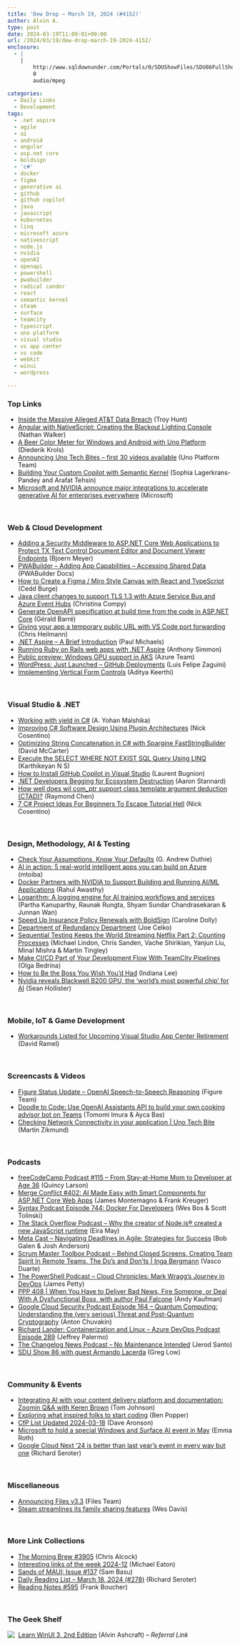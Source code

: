 ```yaml
---
title: 'Dew Drop – March 19, 2024 (#4152)'
author: Alvin A.
type: post
date: 2024-03-19T11:09:01+00:00
url: /2024/03/19/dew-drop-march-19-2024-4152/
enclosure:
  - |
    |
        http://www.sqldownunder.com/Portals/0/SDUShowFiles/SDU86FullShow.mp3
        0
        audio/mpeg
        
categories:
  - Daily Links
  - Development
tags:
  - .net aspire
  - agile
  - ai
  - android
  - angular
  - asp.net core
  - boldsign
  - 'c#'
  - docker
  - figma
  - generative ai
  - github
  - github copilot
  - java
  - javascript
  - kubernetes
  - linq
  - microsoft azure
  - nativescript
  - node.js
  - nvidia
  - openAI
  - openapi
  - powershell
  - pwabuilder
  - radical candor
  - react
  - semantic kernel
  - steam
  - surface
  - teamcity
  - typescript
  - uno platform
  - visual studio
  - vs app center
  - vs code
  - webkit
  - winui
  - wordpress

---
```

### <a name="top"></a>Top Links

  * <a href="https://www.troyhunt.com/inside-the-massive-alleged-att-data-breach/" target="_blank" rel="noopener">Inside the Massive Alleged AT&T Data Breach</a> (Troy Hunt)
  * <a href="https://blog.angular.io/angular-with-nativescript-creating-the-blackout-lighting-console-1cf6a030b896?source=rss----447683c3d9a3---4" target="_blank" rel="noopener">Angular with NativeScript: Creating the Blackout Lighting Console</a> (Nathan Walker)
  * <a href="https://xamlbrewer.wordpress.com/2024/03/18/a-beer-color-meter-for-windows-and-android-with-uno-platform/" target="_blank" rel="noopener">A Beer Color Meter for Windows and Android with Uno Platform</a> (Diederik Krols)
  * <a href="https://platform.uno/blog/launching-uno-tech-bites-first-30-videos-available/" target="_blank" rel="noopener">Announcing Uno Tech Bites – first 30 videos available</a> (Uno Platform Team)
  * <a href="https://devblogs.microsoft.com/semantic-kernel/guest-blog-building-your-custom-copilot-with-semantic-kernel/" target="_blank" rel="noopener">Building Your Custom Copilot with Semantic Kernel</a> (Sophia Lagerkrans-Pandey and Arafat Tehsin)
  * <a href="https://news.microsoft.com/2024/03/18/microsoft-and-nvidia-announce-major-integrations-to-accelerate-generative-ai-for-enterprises-everywhere/" target="_blank" rel="noopener">Microsoft and NVIDIA announce major integrations to accelerate generative AI for enterprises everywhere</a> (Microsoft)

&nbsp;

### <a name="web"></a>Web & Cloud Development

  * <a href="https://www.textcontrol.com/blog/2024/03/18/adding-a-security-middleware-to-asp-net-core-web-applications-to-protect-tx-text-control-document-editor-and-document-viewer-endpoints/" target="_blank" rel="noopener">Adding a Security Middleware to ASP.NET Core Web Applications to Protect TX Text Control Document Editor and Document Viewer Endpoints</a> (Bjoern Meyer)
  * <a href="https://docs.pwabuilder.com/#/home/native-features?id=how-to-share-to-your-pwa" target="_blank" rel="noopener">PWABuilder &#8211; Adding App Capabilities &#8211; Accessing Shared Data</a> (PWABuilder Docs)
  * <a href="https://www.freecodecamp.org/news/how-to-create-a-figma-miro-style-canvas-with-react-and-typescript/" target="_blank" rel="noopener">How to Create a Figma / Miro Style Canvas with React and TypeScript</a> (Cedd Burge)
  * <a href="https://techcommunity.microsoft.com/t5/messaging-on-azure-blog/java-client-changes-to-support-tls-1-3-with-azure-service-bus/ba-p/4089355" target="_blank" rel="noopener">Java client changes to support TLS 1.3 with Azure Service Bus and Azure Event Hubs</a> (Christina Compy)
  * <a href="https://www.meziantou.net/generate-openapi-specification-at-build-time-from-the-code-in-asp-net-core.htm?utm_medium=social&utm_source=syndication" target="_blank" rel="noopener">Generate OpenAPI specification at build time from the code in ASP.NET Core</a> (Gérald Barré)
  * <a href="https://christianheilmann.com/2024/03/18/giving-your-app-a-temporary-public-url-with-vs-code-port-forwarding/" target="_blank" rel="noopener">Giving your app a temporary public URL with VS Code port forwarding</a> (Chris Heilmann)
  * <a href="https://pmichaels.net/aspire-net/" target="_blank" rel="noopener">.NET Aspire &#8211; A Brief Introduction</a> (Paul Michaels)
  * <a href="https://anthonysimmon.com/running-ruby-on-rails-with-dotnet-aspire/" target="_blank" rel="noopener">Running Ruby on Rails web apps with .NET Aspire</a> (Anthony Simmon)
  * <a href="https://azure.microsoft.com/en-us/updates/public-preview-windows-gpu-support-in-aks/" target="_blank" rel="noopener">Public preview: Windows GPU support in AKS</a> (Azure Team)
  * <a href="https://wordpress.com/blog/2024/03/18/github-deployments/" target="_blank" rel="noopener">WordPress: Just Launched &#8211; GitHub Deployments</a> (Luis Felipe Zaguini)
  * <a href="https://webkit.org/blog/15190/implementing-vertical-form-controls/" target="_blank" rel="noopener">Implementing Vertical Form Controls</a> (Aditya Keerthi)

&nbsp;

### <a name="dotnet"></a>Visual Studio & .NET

  * <a href="https://www.syncfusion.com/blogs/post/yield-in-csharp.aspx" target="_blank" rel="noopener">Working with yield in C#</a> (A. Yohan Malshika)
  * <a href="https://hackernoon.com/improving-c-software-design-using-plugin-architectures?source=rss" target="_blank" rel="noopener">Improving C# Software Design Using Plugin Architectures</a> (Nick Cosentino)
  * <a href="https://dotnettips.wordpress.com/2024/03/19/converting-bytes-to-string-with-spargine/" target="_blank" rel="noopener">Optimizing String Concatenation in C# with Spargine FastStringBuilder</a> (David McCarter)
  * <a href="https://code-maze.com/linq-execute-the-select-where-not-exist-sql-query-csharp/" target="_blank" rel="noopener">Execute the SELECT WHERE NOT EXIST SQL Query Using LINQ</a> (Karthikeyan N S)
  * <a href="https://techcommunity.microsoft.com/t5/microsoft-developer-community/how-to-install-github-copilot-in-visual-studio/ba-p/4088771" target="_blank" rel="noopener">How to Install GitHub Copilot in Visual Studio</a> (Laurent Bugnion)
  * <a href="https://aaronstannard.com/dotnet-eventing-backslide/" target="_blank" rel="noopener">.NET Developers Begging for Ecosystem Destruction</a> (Aaron Stannard)
  * <a href="https://devblogs.microsoft.com/oldnewthing/20240318-30/?p=109546" target="_blank" rel="noopener">How well does wil com_ptr support class template argument deduction (CTAD)?</a> (Raymond Chen)
  * <a href="https://www.devleader.ca/2024/03/18/7-c-project-ideas-for-beginners-to-escape-tutorial-hell/" target="_blank" rel="noopener">7 C# Project Ideas For Beginners To Escape Tutorial Hell</a> (Nick Cosentino)

&nbsp;

### <a name="design"></a>Design, Methodology, AI & Testing

  * <a href="https://devhammer.net/2024/03/18/check-your-assumptions-know-your-defaults/" target="_blank" rel="noopener">Check Your Assumptions, Know Your Defaults</a> (G. Andrew Duthie)
  * <a href="https://techcommunity.microsoft.com/t5/ai-azure-ai-services-blog/ai-in-action-5-real-world-intelligent-apps-you-can-build-on/ba-p/4083413" target="_blank" rel="noopener">AI in action: 5 real-world intelligent apps you can build on Azure</a> (mtoiba)
  * <a href="https://www.docker.com/blog/docker-nvidia-support-building-running-ai-ml-apps/" target="_blank" rel="noopener">Docker Partners with NVIDIA to Support Building and Running AI/ML Applications</a> (Rahul Awasthy)
  * <a href="https://engineering.fb.com/2024/03/18/data-infrastructure/logarithm-logging-engine-ai-training-workflows-services-meta/" target="_blank" rel="noopener">Logarithm: A logging engine for AI training workflows and services</a> (Partha Kanuparthy, Raunak Rungta, Shyam Sundar Chandrasekaran & Junnan Wan)
  * <a href="https://boldsign.com/blogs/speedup-insurance-policy-renewals-with-boldsign/?utm_source=alvinashcraft&utm_medium=email&utm_campaign=alvinashcraft_blog_edmmar24" target="_blank" rel="noopener">Speed Up Insurance Policy Renewals with BoldSign</a> (Caroline Dolly)
  * <a href="https://www.red-gate.com/simple-talk/databases/theory-and-design/department-of-redundancy-department/" target="_blank" rel="noopener">Department of Redundancy Department</a> (Joe Celko)
  * <a href="https://netflixtechblog.com/sequential-testing-keeps-the-world-streaming-netflix-part-2-counting-processes-da6805341642?source=rss----2615bd06b42e---4" target="_blank" rel="noopener">Sequential Testing Keeps the World Streaming Netflix Part 2: Counting Processes</a> (Michael Lindon, Chris Sanden, Vache Shirikian, Yanjun Liu, Minal Mishra & Martin Tingley)
  * <a href="https://blog.jetbrains.com/teamcity/2024/03/meet-teamcity-pipelines/" target="_blank" rel="noopener">Make CI/CD Part of Your Development Flow With TeamCity Pipelines</a> (Olga Bedrina)
  * <a href="https://www.radicalcandor.com/blog/how-to-be-a-better-boss/" target="_blank" rel="noopener">How to Be the Boss You Wish You’d Had</a> (Indiana Lee)
  * <a href="https://www.theverge.com/2024/3/18/24105157/nvidia-blackwell-gpu-b200-ai" target="_blank" rel="noopener">Nvidia reveals Blackwell B200 GPU, the ‘world’s most powerful chip’ for AI</a> (Sean Hollister)

&nbsp;

### <a name="mobile"></a>Mobile, IoT & Game Development

  * <a href="https://visualstudiomagazine.com/Articles/2024/03/18/app-center-retirement.aspx" target="_blank" rel="noopener">Workarounds Listed for Upcoming Visual Studio App Center Retirement</a> (David Ramel)

&nbsp;

### <a name="videos"></a>Screencasts & Videos

  * <a href="https://www.youtube.com/watch?v=Sq1QZB5baNw" target="_blank" rel="noopener">Figure Status Update &#8211; OpenAI Speech-to-Speech Reasoning</a> (Figure Team)
  * <a href="https://www.youtube.com/watch?v=OL23O25jQGE&ab_channel=Microsoft365Developer" target="_blank" rel="noopener">Doodle to Code: Use OpenAI Assistants API to build your own cooking advisor bot on Teams</a> (Tomomi Imura & Ayca Bas)
  * <a href="https://www.youtube.com/watch?v=sK9IbkBAXIo&ab_channel=UnoPlatform" target="_blank" rel="noopener">Checking Network Connectivity in your application | Uno Tech Bite</a> (Martin Zikmund)

&nbsp;

### <a name="podcasts"></a>Podcasts

  * <a href="https://www.freecodecamp.org/news/stay-at-home-mom-to-developer-podcast/" target="_blank" rel="noopener">freeCodeCamp Podcast #115 &#8211; From Stay-at-Home Mom to Developer at Age 36</a> (Quincy Larson)
  * <a href="http://www.mergeconflict.fm/402" target="_blank" rel="noopener">Merge Conflict #402: AI Made Easy with Smart Components for ASP.NET Core Web Apps</a> (James Montemagno & Frank Kreuger)
  * <a href="https://syntax.fm/744" target="_blank" rel="noopener">Syntax Podcast Episode 744: Docker For Developers</a> (Wes Bos & Scott Tolinski)
  * <a href="https://stackoverflow.blog/2024/03/19/why-the-creator-of-node-js-r-created-a-new-javascript-runtime/" target="_blank" rel="noopener">The Stack Overflow Podcast &#8211; Why the creator of Node.js® created a new JavaScript runtime</a> (Eira May)
  * <a href="https://www.meta-cast.com/episode/navigating-deadlines-in-agile-strategies-for-success" target="_blank" rel="noopener">Meta Cast &#8211; Navigating Deadlines in Agile: Strategies for Success</a> (Bob Galen & Josh Anderson)
  * <a href="https://scrummastertoolbox.libsyn.com/behind-closed-screens-creating-team-spirit-in-remote-teams-the-dos-and-donts-inga-bergmann" target="_blank" rel="noopener">Scrum Master Toolbox Podcast &#8211; Behind Closed Screens, Creating Team Spirit In Remote Teams, The Do’s and Don’ts | Inga Bergmann</a> (Vasco Duarte)
  * <a href="https://powershell.org/2024/03/the-powershell-podcast-cloud-chronicles-mark-wraggs-journey-in-devops/" target="_blank" rel="noopener">The PowerShell Podcast &#8211; Cloud Chronicles: Mark Wragg’s Journey in DevOps</a> (James Petty)
  * <a href="https://peopleandprojectspodcast.libsyn.com/ppp-408-when-you-have-to-deliver-bad-news-fire-someone-or-deal-with-a-dysfunctional-boss-with-author-paul-falcone" target="_blank" rel="noopener">PPP 408 | When You Have to Deliver Bad News, Fire Someone, or Deal With A Dysfunctional Boss, with author Paul Falcone</a> (Andy Kaufman)
  * <a href="https://cloudsecuritypodcast.libsyn.com/ep164-quantum-computing-understanding-the-very-serious-threat-and-post-quantum-cryptography" target="_blank" rel="noopener">Google Cloud Security Podcast Episode 164 &#8211; Quantum Computing: Understanding the (very serious) Threat and Post-Quantum Cryptography</a> (Anton Chuvakin)
  * <a href="http://feed.azuredevops.show/richard-lander-containerization-and-linux-episode-289" target="_blank" rel="noopener">Richard Lander: Containerization and Linux &#8211; Azure DevOps Podcast Episode 289</a> (Jeffrey Palermo)
  * <a href="https://changelog.com/news/86" target="_blank" rel="noopener">The Changelog News Podcast &#8211; No Maintenance Intended</a> (Jerod Santo)
  * <a href="http://www.sqldownunder.com/Portals/0/SDUShowFiles/SDU86FullShow.mp3" target="_blank" rel="noopener">SDU Show 86 with guest Armando Lacerda</a> (Greg Low)

&nbsp;

### <a name="events"></a>Community & Events

  * <a href="https://idratherbewriting.com/blog/zoomin-ai-integration-question-and-answer" target="_blank" rel="noopener">Integrating AI with your content delivery platform and documentation: Zoomin Q&A with Keren Brown</a> (Tom Johnson)
  * <a href="https://stackoverflow.blog/2024/03/18/what-inspired-you-to-start-coding-programming-software-development/" target="_blank" rel="noopener">Exploring what inspired folks to start coding</a> (Ben Popper)
  * <a href="https://www.codosaur.us/blog/cfp-list-updated-2024-03-18" target="_blank" rel="noopener">CfP List Updated 2024-03-18</a> (Dave Aronson)
  * <a href="https://www.theverge.com/2024/3/18/24104982/microsoft-ai-event-build-2024-satya-nadella" target="_blank" rel="noopener">Microsoft to hold a special Windows and Surface AI event in May</a> (Emma Roth)
  * <a href="https://seroter.com/2024/03/18/google-cloud-next-24-is-better-than-last-years-event-in-every-way-but-one/" target="_blank" rel="noopener">Google Cloud Next ’24 is better than last year’s event in every way but one</a> (Richard Seroter)

&nbsp;

### <a name="misc"></a>Miscellaneous

  * <a href="https://files.community/blog/posts/v3-3" target="_blank" rel="noopener">Announcing Files v3.3</a> (Files Team)
  * <a href="https://www.theverge.com/2024/3/18/24105220/steam-families-shared-library-parental-controls" target="_blank" rel="noopener">Steam streamlines its family sharing features</a> (Wes Davis)

&nbsp;

### <a name="links"></a>More Link Collections

  * <a href="https://blog.cwa.me.uk/2024/03/19/the-morning-brew-3905/" target="_blank" rel="noopener">The Morning Brew #3905</a> (Chris Alcock)
  * <a href="https://samestuffdifferentday.net/2024/03/18/Interesting-links-of-the-week-2024-12/" target="_blank" rel="noopener">Interesting links of the week 2024-12</a> (Michael Eaton)
  * <a href="https://www.telerik.com/blogs/sands-maui-issue-137" target="_blank" rel="noopener">Sands of MAUI: Issue #137</a> (Sam Basu)
  * <a href="https://seroter.com/2024/03/18/daily-reading-list-march-18-2024-278/" target="_blank" rel="noopener">Daily Reading List – March 18, 2024 (#278)</a> (Richard Seroter)
  * <a href="https://www.frankysnotes.com/2024/03/reading-notes-595.html" target="_blank" rel="noopener">Reading Notes #595</a> (Frank Boucher)

&nbsp;

### <a name="shelf"></a>The Geek Shelf

<a href="https://www.amazon.com/dp/1805120069/?tag=amavin-20" target="_blank" rel="noopener"><img decoding="async" style="margin: 0px 4px 0px 0px; border: 0px currentcolor; float: left; display: inline; background-image: none;" src="https://m.media-amazon.com/images/I/51iZfOsb2yL._SS135_.jpg" align="left" border="0" /></a> <a href="https://www.amazon.com/dp/1805120069/?tag=amavin-20" target="_blank" rel="noopener">Learn WinUI 3, 2nd Edition</a> (Alvin Ashcraft) _&#8211; Referral Link_
